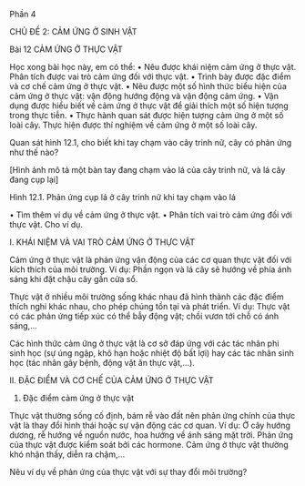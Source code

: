 Phần 4

CHỦ ĐỀ 2: CẢM ỨNG Ở SINH VẬT

Bài 12 CẢM ỨNG Ở THỰC VẬT

Học xong bài học này, em có thể:
• Nêu được khái niệm cảm ứng ở thực vật. Phân tích được vai trò cảm ứng đối với thực vật.
• Trình bày được đặc điểm và cơ chế cảm ứng ở thực vật.
• Nêu được một số hình thức biểu hiện của cảm ứng ở thực vật: vận động hướng động và vận động cảm ứng.
• Vận dụng được hiểu biết về cảm ứng ở thực vật để giải thích một số hiện tượng trong thực tiễn.
• Thực hành quan sát được hiện tượng cảm ứng ở một số loài cây. Thực hiện được thí nghiệm về cảm ứng ở một số loài cây.

Quan sát hình 12.1, cho biết khi tay chạm vào cây trinh nữ, cây có phản ứng như thế nào?

[Hình ảnh mô tả một bàn tay đang chạm vào lá của cây trinh nữ, và lá cây đang cụp lại]

Hình 12.1. Phản ứng cụp lá ở cây trinh nữ khi tay chạm vào lá

• Tìm thêm ví dụ về cảm ứng ở thực vật.
• Phân tích vai trò cảm ứng đối với thực vật. Cho ví dụ.

I. KHÁI NIỆM VÀ VAI TRÒ CẢM ỨNG Ở THỰC VẬT

Cảm ứng ở thực vật là phản ứng vận động của các cơ quan thực vật đối với kích thích của môi trường. Ví dụ: Phần ngọn và lá cây sẽ hướng về phía ánh sáng khi đặt chậu cây gần cửa sổ.

Thực vật ở nhiều môi trường sống khác nhau đã hình thành các đặc điểm thích nghi khác nhau, cho phép chúng tồn tại và phát triển. Ví dụ: Thực vật có các phản ứng tiếp xúc có thể bẫy động vật; chồi vươn tới chỗ có ánh sáng,...

Các hình thức cảm ứng ở thực vật là cơ sở đáp ứng với các tác nhân phi sinh học (sự úng ngập, khô hạn hoặc nhiệt độ bất lợi) hay các tác nhân sinh học (tác nhân gây bệnh, động vật ăn thực vật,...).

II. ĐẶC ĐIỂM VÀ CƠ CHẾ CỦA CẢM ỨNG Ở THỰC VẬT

1. Đặc điểm cảm ứng ở thực vật

Thực vật thường sống cố định, bám rễ vào đất nên phản ứng chính của thực vật là thay đổi hình thái hoặc sự vận động các cơ quan. Ví dụ: Ở cây hướng dương, rễ hướng về nguồn nước, hoa hướng về ánh sáng mặt trời. Phản ứng của thực vật được kiểm soát bởi các hormone. Cảm ứng ở thực vật thường khó nhận thấy, diễn ra chậm,...

Nêu ví dụ về phản ứng của thực vật với sự thay đổi môi trường?